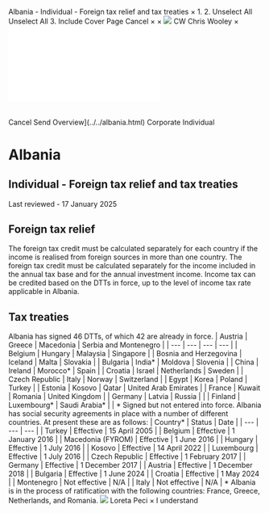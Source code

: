 Albania - Individual - Foreign tax relief and tax treaties
×
1.
2.
Unselect All
Unselect All
3.
Include Cover Page
Cancel
×
×
![](../../-/media/world-wide-tax-summaries/attachments/global---chris-wooley.ashx%3Frev=ac5e5f3223b34096b1afc2a6009c7320&revision=ac5e5f32-23b3-4096-b1af-c2a6009c7320&hash=859B7ADC84DC2CBEC9760E9E6EE7DE6D0A8BFCDF)
CW
Chris Wooley
×
![](foreign-tax-relief-and-tax-treaties.html)
######
Cancel
Send
Overview](../../albania.html)
Corporate
Individual
# Albania
## Individual - Foreign tax relief and tax treaties
Last reviewed - 17 January 2025
## Foreign tax relief
The foreign tax credit must be calculated separately for each country if the income is realised from foreign sources in more than one country.
The foreign tax credit must be calculated separately for the income included in the annual tax base and for the annual investment income.
Income tax can be credited based on the DTTs in force, up to the level of income tax rate applicable in Albania.
## Tax treaties
Albania has signed 46 DTTs, of which 42 are already in force.
| Austria | Greece | Macedonia | Serbia and Montenegro |
| --- | --- | --- | --- |
| Belgium | Hungary | Malaysia | Singapore |
| Bosnia and Herzegovina | Iceland | Malta | Slovakia |
| Bulgaria | India\* | Moldova | Slovenia |
| China | Ireland | Morocco\* | Spain |
| Croatia | Israel | Netherlands | Sweden |
| Czech Republic | Italy | Norway | Switzerland |
| Egypt | Korea | Poland | Turkey |
| Estonia | Kosovo | Qatar | United Arab Emirates |
| France | Kuwait | Romania | United Kingdom |
| Germany | Latvia | Russia |  |
| Finland | Luxembourg\* | Saudi Arabia\* |  |
\* Signed but not entered into force.
Albania has social security agreements in place with a number of different countries. At present these are as follows:
| Country\* | Status | Date |
| --- | --- | --- |
| Turkey | Effective | 15 April 2005 |
| Belgium | Effective | 1 January 2016 |
| Macedonia (FYROM) | Effective | 1 June 2016 |
| Hungary | Effective | 1 July 2016 |
| Kosovo | Effective | 14 April 2022 |
| Luxembourg | Effective | 1 July 2016 |
| Czech Republic | Effective | 1 February 2017 |
| Germany | Effective | 1 December 2017 |
| Austria | Effective | 1 December 2018 |
| Bulgaria | Effective | 1 June 2024 |
| Croatia | Effective | 1 May 2024 |
| Montenegro | Not effective | N/A |
| Italy | Not effective | N/A |
\* Albania is in the process of ratification with the following countries: France, Greece, Netherlands, and Romania.
![](../../-/media/world-wide-tax-summaries/attachments/albania_kosovo---loreta_peci.ashx%3Frev=2ff41f7c01a94d039e7aafa977b384db&revision=2ff41f7c-01a9-4d03-9e7a-afa977b384db&hash=55AC396F685CC0AD5A8599FF8C86F658641A6DE5)
Loreta Peci
×
I understand